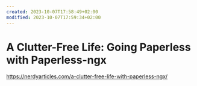 ```yaml
---
created: 2023-10-07T17:58:49+02:00
modified: 2023-10-07T17:59:34+02:00
---
```


# A Clutter-Free Life: Going Paperless with Paperless-ngx

https://nerdyarticles.com/a-clutter-free-life-with-paperless-ngx/
